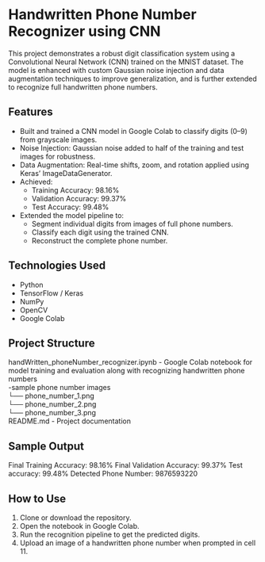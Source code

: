 
# Handwritten Phone Number Recognizer using CNN

This project demonstrates a robust digit classification system using a Convolutional Neural Network (CNN) trained on the MNIST dataset. The model is enhanced with custom Gaussian noise injection and data augmentation techniques to improve generalization, and is further extended to recognize full handwritten phone numbers.


## Features

- Built and trained a CNN model in Google Colab to classify digits (0–9) from grayscale images.
- Noise Injection: Gaussian noise added to half of the training and test images for robustness.
- Data Augmentation: Real-time shifts, zoom, and rotation applied using Keras’ ImageDataGenerator.
- Achieved:
  - Training Accuracy: 98.16%
  - Validation Accuracy: 99.37%
  - Test Accuracy: 99.48%
- Extended the model pipeline to:
  - Segment individual digits from images of full phone numbers.
  - Classify each digit using the trained CNN.
  - Reconstruct the complete phone number.


## Technologies Used

- Python
- TensorFlow / Keras
- NumPy
- OpenCV
- Google Colab

## Project Structure

handWritten_phoneNumber_recognizer.ipynb        - Google Colab notebook for model training and evaluation along with recognizing handwritten phone numbers   
-sample phone number images  
    └── phone_number_1.png  
    └── phone_number_2.png  
    └── phone_number_3.png  
README.md                         - Project documentation  

## Sample Output

Final Training   Accuracy: 98.16%
Final Validation Accuracy: 99.37%
Test accuracy: 99.48%
Detected Phone Number: 9876593220


## How to Use

1. Clone or download the repository.
2. Open the notebook in Google Colab.
3. Run the recognition pipeline to get the predicted digits.
4. Upload an image of a handwritten phone number when prompted in cell 11.

